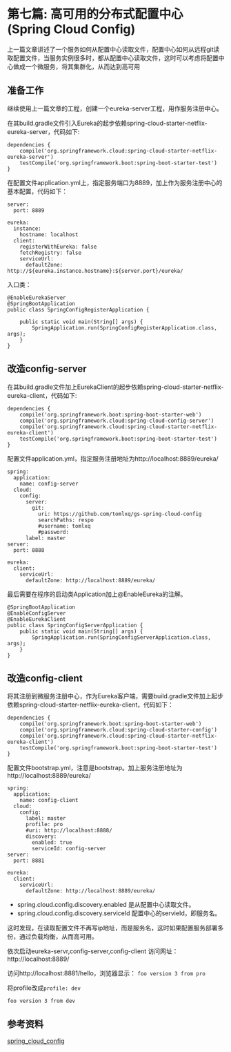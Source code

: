 # 第七篇: 高可用的分布式配置中心(Spring Cloud Config)
上一篇文章讲述了一个服务如何从配置中心读取文件，配置中心如何从远程git读取配置文件，当服务实例很多时，都从配置中心读取文件，这时可以考虑将配置中心做成一个微服务，将其集群化，从而达到高可用
## 准备工作
继续使用上一篇文章的工程，创建一个eureka-server工程，用作服务注册中心。

在其build.gradle文件引入Eureka的起步依赖spring-cloud-starter-netflix-eureka-server，代码如下:
````
dependencies {
    compile('org.springframework.cloud:spring-cloud-starter-netflix-eureka-server')
    testCompile('org.springframework.boot:spring-boot-starter-test')
}
````

在配置文件application.yml上，指定服务端口为8889，加上作为服务注册中心的基本配置，代码如下：
````
server:
  port: 8889

eureka:
  instance:
    hostname: localhost
  client:
    registerWithEureka: false
    fetchRegistry: false
    serviceUrl:
      defaultZone: http://${eureka.instance.hostname}:${server.port}/eureka/
````
入口类：
````
@EnableEurekaServer
@SpringBootApplication
public class SpringConfigRegisterApplication {

    public static void main(String[] args) {
        SpringApplication.run(SpringConfigRegisterApplication.class, args);
    }
}
````
## 改造config-server
在其build.gradle文件加上EurekaClient的起步依赖spring-cloud-starter-netflix-eureka-client，代码如下:
````
dependencies {
    compile('org.springframework.boot:spring-boot-starter-web')
    compile('org.springframework.cloud:spring-cloud-config-server')
    compile('org.springframework.cloud:spring-cloud-starter-netflix-eureka-client')
    testCompile('org.springframework.boot:spring-boot-starter-test')
}
````

配置文件application.yml，指定服务注册地址为http://localhost:8889/eureka/
````
spring:
  application:
    name: config-server
  cloud:
    config:
      server:
        git:
          uri: https://github.com/tomlxq/gs-spring-cloud-config
          searchPaths: respo
          #username: tomlxq
          #password:
      label: master
server:
  port: 8888
  
eureka:
  client:
    serviceUrl:
      defaultZone: http://localhost:8889/eureka/
````
最后需要在程序的启动类Application加上@EnableEureka的注解。
````
@SpringBootApplication
@EnableConfigServer
@EnableEurekaClient
public class SpringConfigServerApplication {
    public static void main(String[] args) {
        SpringApplication.run(SpringConfigServerApplication.class, args);
    }
}
````
## 改造config-client
将其注册到微服务注册中心，作为Eureka客户端，需要build.gradle文件加上起步依赖spring-cloud-starter-netflix-eureka-client，代码如下：
````
dependencies {
    compile('org.springframework.boot:spring-boot-starter-web')
    compile('org.springframework.cloud:spring-cloud-starter-config')
    compile('org.springframework.cloud:spring-cloud-starter-netflix-eureka-client')
    testCompile('org.springframework.boot:spring-boot-starter-test')
}
````
配置文件bootstrap.yml，注意是bootstrap。加上服务注册地址为http://localhost:8889/eureka/
````
spring:
  application:
    name: config-client
  cloud:
    config:
      label: master
      profile: pro
      #uri: http://localhost:8888/
      discovery:
        enabled: true
        serviceId: config-server
server:
  port: 8881

eureka:
  client:
    serviceUrl:
      defaultZone: http://localhost:8889/eureka/
````

* spring.cloud.config.discovery.enabled 是从配置中心读取文件。
* spring.cloud.config.discovery.serviceId 配置中心的servieId，即服务名。

这时发现，在读取配置文件不再写ip地址，而是服务名，这时如果配置服务部署多份，通过负载均衡，从而高可用。

依次启动eureka-servr,config-server,config-client 
访问网址：http://localhost:8889/

访问http://localhost:8881/hello，浏览器显示：
`foo version 3 from pro`

将profile改成`profile: dev`

`foo version 3 from dev`

## 参考资料
[spring_cloud_config](http://projects.spring.io/spring-cloud/spring-cloud.html#_spring_cloud_config)